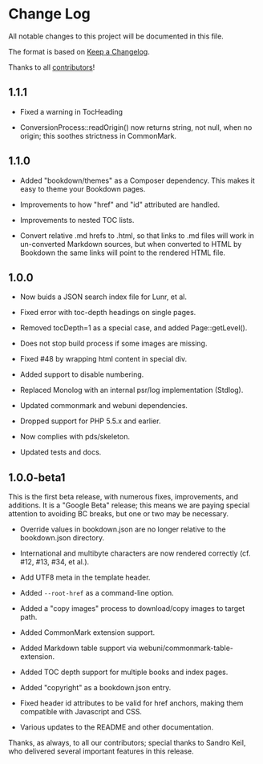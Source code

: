# Change Log

All notable changes to this project will be documented in this file.

The format is based on [Keep a Changelog](http://keepachangelog.com/).

Thanks to all [contributors](https://github.com/bookdown/Bookdown.Bookdown/graphs/contributors)!

## 1.1.1

- Fixed a warning in TocHeading

- ConversionProcess::readOrigin() now returns string, not null, when no origin;
  this soothes strictness in CommonMark.

## 1.1.0

- Added "bookdown/themes" as a Composer dependency. This makes it easy to theme
  your Bookdown pages.

- Improvements to how "href" and "id" attributed are handled.

- Improvements to nested TOC lists.

- Convert relative .md hrefs to .html, so that links to .md files will work in
  un-converted Markdown sources, but when converted to HTML by Bookdown the same
  links will point to the rendered HTML file.

## 1.0.0

- Now buids a JSON search index file for Lunr, et al.

- Fixed error with toc-depth headings on single pages.

- Removed tocDepth=1 as a special case, and added Page::getLevel().

- Does not stop build process if some images are missing.

- Fixed #48 by wrapping html content in special div.

- Added support to disable numbering.

- Replaced Monolog with an internal psr/log implementation (Stdlog).

- Updated commonmark and webuni dependencies.

- Dropped support for PHP 5.5.x and earlier.

- Now complies with pds/skeleton.

- Updated tests and docs.

## 1.0.0-beta1

This is the first beta release, with numerous fixes, improvements, and
additions. It is a "Google Beta" release; this means we are paying special
attention to avoiding BC breaks, but one or two may be necessary.

- Override values in bookdown.json are no longer relative to the bookdown.json
  directory.

- International and multibyte characters are now rendered correctly (cf. #12,
  #13, #34, et al.).

- Add UTF8 meta in the template header.

- Added `--root-href` as a command-line option.

- Added a "copy images" process to download/copy images to target path.

- Added CommonMark extension support.

- Added Markdown table support via webuni/commonmark-table-extension.

- Added TOC depth support for multiple books and index pages.

- Added "copyright" as a bookdown.json entry.

- Fixed header id attributes to be valid for href anchors, making them
  compatible with Javascript and CSS.

- Various updates to the README and other documentation.

Thanks, as always, to all our contributors; special thanks to Sandro Keil, who
delivered several important features in this release.


